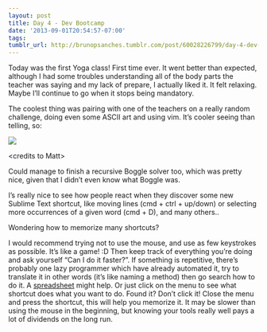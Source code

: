 ```yaml
---
layout: post
title: Day 4 - Dev Bootcamp
date: '2013-09-01T20:54:57-07:00'
tags: 
tumblr_url: http://brunopsanches.tumblr.com/post/60028226799/day-4-dev-bootcamp
---
```

<p>Today was the first Yoga class! First time ever. It went better than expected, although I had some troubles understanding all of the body parts the teacher was saying and my lack of prepare, I actually liked it. It felt relaxing. Maybe I&#8217;ll continue to go when it stops being mandatory.</p>
<p>The coolest thing was pairing with one of the teachers on a really random challenge, doing even some ASCII art and using vim. It&#8217;s cooler seeing than telling, so:</p>
<p><img src="http://media.tumblr.com/8808b19ad00d04a69a3bd25b47fac770/tumblr_inline_msh3ukfaTS1qz4rgp.png"/></p>

<p>&lt;credits to Matt&gt;</p>
<p>Could manage to finish a recursive Boggle solver too, which was pretty nice, given that I didn&#8217;t even know what Boggle was.</p>
<p>I&#8217;s really nice to see how people react when they discover some new Sublime Text shortcut, like moving lines (cmd + ctrl + up/down) or selecting more occurrences of a given word (cmd + D), and many others..</p>
<p>Wondering how to memorize many shortcuts?</p>
<p>I would recommend trying not to use the mouse, and use as few keystrokes as possible. It&#8217;s like a game! :D Then keep track of everything you&#8217;re doing and ask yourself &#8220;Can I do it faster?&#8221;. If something is repetitive, there&#8217;s probably one lazy programmer which have already automated it, try to translate it in other words (it&#8217;s like naming a method) then go search how to do it. A <a href="https://github.com/bsunter/sublime-text-cheatsheet-mac">spreadsheet</a> might help. Or just click on the menu to see what shortcut does what you want to do. Found it? Don&#8217;t click it! Close the menu and press the shortcut, this will help you memorize it. It may be slower than using the mouse in the beginning, but knowing your tools really well pays a lot of dividends on the long run.</p>

